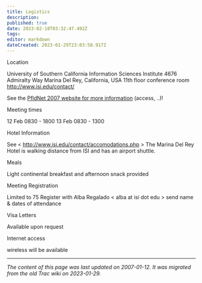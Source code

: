 ```yaml
---
title: Logistics
description: 
published: true
date: 2023-02-18T03:32:47.492Z
tags: 
editor: markdown
dateCreated: 2023-01-29T23:03:58.917Z
---
```


Location

University of Southern California
Information Sciences Institute
4676 Admiralty Way
Marina Del Rey, California, USA
11th floor conference room
http://www.isi.edu/contact/

See the [PfldNet 2007 website for more information](http://wil.cs.caltech.edu/pfldnet2007/) (access, ..)!

Meeting times

12 Feb 0830 - 1800
13 Feb 0830 - 1300

Hotel Information

See < http://www.isi.edu/contact/accomodations.php >
The Marina Del Rey Hotel is walking distance from ISI and has an airport shuttle.

Meals

Light continental breakfast and afternoon snack provided

Meeting Registration

Limited to 75 Register with Alba Regalado < alba at isi dot edu > send name & dates of attendance

Visa Letters

Available upon request

Internet access

wireless will be available
&nbsp;
&nbsp;
&nbsp;

---

*The content of this page was last updated on 2007-01-12. It was migrated from the old Trac wiki on 2023-01-29.*